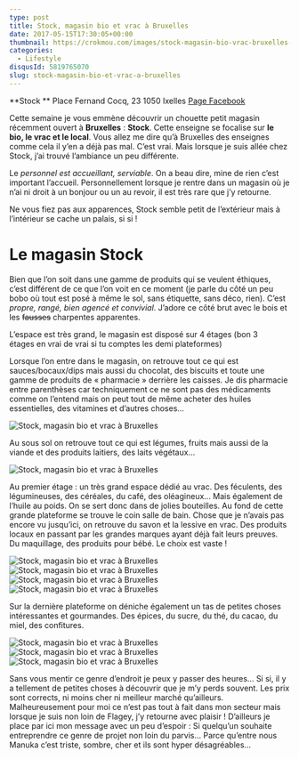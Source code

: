 ```yaml
---
type: post
title: Stock, magasin bio et vrac à Bruxelles
date: 2017-05-15T17:30:05+00:00
thumbnail: https://crokmou.com/images/stock-magasin-bio-vrac-bruxelles-belgique-crokmou-blog-cuisine-voyage-1-9.jpg
categories:
  - Lifestyle
disqusId: 5819765070
slug: stock-magasin-bio-et-vrac-a-bruxelles
---
```


**Stock **
Place Fernand Cocq, 23
1050 Ixelles
[Page Facebook](https://www.facebook.com/Stock-172325949805556/)

Cette semaine je vous emmène découvrir un chouette petit magasin récemment ouvert à **Bruxelles** : **Stock**. Cette enseigne se focalise sur **le bio, le vrac et le local**. Vous allez me dire qu’à Bruxelles des enseignes comme cela il y’en a déjà pas mal. C’est vrai. Mais lorsque je suis allée chez Stock, j’ai trouvé l’ambiance un peu différente.

Le _personnel est accueillant, serviable_. On a beau dire, mine de rien c’est important l’accueil. Personnellement lorsque je rentre dans un magasin où je n’ai ni droit à un bonjour ou un au revoir, il est très rare que j’y retourne.

Ne vous fiez pas aux apparences, Stock semble petit de l’extérieur mais à l’intérieur se cache un palais, si si !

# Le magasin Stock

Bien que l’on soit dans une gamme de produits qui se veulent éthiques, c’est différent de ce que l’on voit en ce moment (je parle du côté un peu bobo où tout est posé à même le sol, sans étiquette, sans déco, rien). C’est _propre, rangé, bien agencé et convivial_. J’adore ce côté brut avec le bois et les <del>fausses</del> charpentes apparentes.

L’espace est très grand, le magasin est disposé sur 4 étages (bon 3 étages en vrai de vrai si tu comptes les demi plateformes)

Lorsque l’on entre dans le magasin, on retrouve tout ce qui est sauces/bocaux/dips mais aussi du chocolat, des biscuits et toute une gamme de produits de « pharmacie » derrière les caisses. Je dis pharmacie entre parenthèses car techniquement ce ne sont pas des médicaments comme on l’entend mais on peut tout de même acheter des huiles essentielles, des vitamines et d’autres choses…

![Stock, magasin bio et vrac à Bruxelles](http://www.crokmou.com/wp-content/uploads/2017/04/stock-magasin-bio-vrac-bruxelles-belgique-crokmou-blog-cuisine-voyage-1-8.jpg "Stock, magasin bio et vrac à Bruxelles")

Au sous sol on retrouve tout ce qui est légumes, fruits mais aussi de la viande et des produits laitiers, des laits végétaux…

![Stock, magasin bio et vrac à Bruxelles](http://www.crokmou.com/wp-content/uploads/2017/04/stock-magasin-bio-vrac-bruxelles-belgique-crokmou-blog-cuisine-voyage-1.jpg "Stock, magasin bio et vrac à Bruxelles")

Au premier étage : un très grand espace dédié au vrac. Des féculents, des légumineuses, des céréales, du café, des oléagineux… Mais également de l’huile au poids. On se sert donc dans de jolies bouteilles.
Au fond de cette grande plateforme se trouve le coin salle de bain. Chose que je n’avais pas encore vu jusqu’ici, on retrouve du savon et la lessive en vrac. Des produits locaux en passant par les grandes marques ayant déjà fait leurs preuves. Du maquillage, des produits pour bébé. Le choix est vaste !

![Stock, magasin bio et vrac à Bruxelles](http://www.crokmou.com/wp-content/uploads/2017/04/stock-magasin-bio-vrac-bruxelles-belgique-crokmou-blog-cuisine-voyage-1-7.jpg "Stock, magasin bio et vrac à Bruxelles") ![Stock, magasin bio et vrac à Bruxelles](http://www.crokmou.com/wp-content/uploads/2017/04/stock-magasin-bio-vrac-bruxelles-belgique-crokmou-blog-cuisine-voyage-1-3.jpg "Stock, magasin bio et vrac à Bruxelles") ![Stock, magasin bio et vrac à Bruxelles](http://www.crokmou.com/wp-content/uploads/2017/04/stock-magasin-bio-vrac-bruxelles-belgique-crokmou-blog-cuisine-voyage-1-2.jpg "Stock, magasin bio et vrac à Bruxelles") ![Stock, magasin bio et vrac à Bruxelles](http://www.crokmou.com/wp-content/uploads/2017/04/stock-magasin-bio-vrac-bruxelles-belgique-crokmou-blog-cuisine-voyage-1-1.jpg "Stock, magasin bio et vrac à Bruxelles")

Sur la dernière plateforme on déniche également un tas de petites choses intéressantes et gourmandes. Des épices, du sucre, du thé, du cacao, du miel, des confitures.

![Stock, magasin bio et vrac à Bruxelles](http://www.crokmou.com/wp-content/uploads/2017/04/stock-magasin-bio-vrac-bruxelles-belgique-crokmou-blog-cuisine-voyage-1-4.jpg "Stock, magasin bio et vrac à Bruxelles") ![Stock, magasin bio et vrac à Bruxelles](http://www.crokmou.com/wp-content/uploads/2017/04/stock-magasin-bio-vrac-bruxelles-belgique-crokmou-blog-cuisine-voyage-1-5.jpg "Stock, magasin bio et vrac à Bruxelles") ![Stock, magasin bio et vrac à Bruxelles](http://www.crokmou.com/wp-content/uploads/2017/04/stock-magasin-bio-vrac-bruxelles-belgique-crokmou-blog-cuisine-voyage-1-6.jpg "Stock, magasin bio et vrac à Bruxelles")

Sans vous mentir ce genre d’endroit je peux y passer des heures… Si si, il y a tellement de petites choses à découvrir que je m’y perds souvent. Les prix sont corrects, ni moins cher ni meilleur marché qu’ailleurs. Malheureusement pour moi ce n’est pas tout à fait dans mon secteur mais lorsque je suis non loin de Flagey, j’y retourne avec plaisir !
D’ailleurs je place par ici mon message avec un peu d’espoir : Si quelqu’un souhaite entreprendre ce genre de projet non loin du parvis… Parce qu’entre nous Manuka c’est triste, sombre, cher et ils sont hyper désagréables…